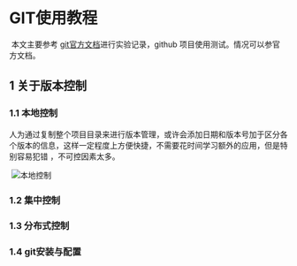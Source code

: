 # GIT使用教程

​	本文主要参考 [git官方文档](https://git-scm.com/book/zh/v2)进行实验记录，github 项目使用测试。情况可以参官方文档。

## 1 关于版本控制

### 1.1 本地控制

​		人为通过复制整个项目目录来进行版本管理，或许会添加日期和版本号加于区分各个版本的信息，这样一定程度上方便快捷，不需要花时间学习额外的应用，但是特别容易犯错 ，不可控因素太多。

​			 ![本地控制](F:\WorkSpace\Note\Git\image\本地控制.png)

### 1.2 集中控制



### 1.3 分布式控制

### 1.4 git安装与配置



